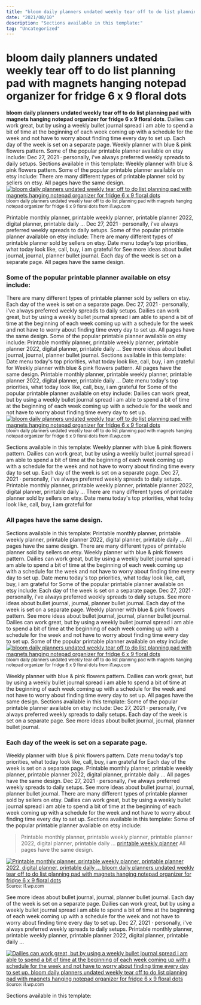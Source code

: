 ```yaml
---
title: "bloom daily planners undated weekly tear off to do list planning pad with magnets hanging notepad organizer for fridge 6 x 9 floral dots"
date: "2021/08/10"
description: "Sections available in this template:"
tag: "Uncategorized"
---
```


# bloom daily planners undated weekly tear off to do list planning pad with magnets hanging notepad organizer for fridge 6 x 9 floral dots
**bloom daily planners undated weekly tear off to do list planning pad with magnets hanging notepad organizer for fridge 6 x 9 floral dots**. Dailies can work great, but by using a weekly bullet journal spread i am able to spend a bit of time at the beginning of each week coming up with a schedule for the week and not have to worry about finding time every day to set up. Each day of the week is set on a separate page. Weekly planner with blue &amp; pink flowers pattern. Some of the popular printable planner available on etsy include: Dec 27, 2021 · personally, i&#039;ve always preferred weekly spreads to daily setups.
Sections available in this template: Weekly planner with blue &amp; pink flowers pattern. Some of the popular printable planner available on etsy include: There are many different types of printable planner sold by sellers on etsy. All pages have the same design.
[![bloom daily planners undated weekly tear off to do list planning pad with magnets hanging notepad organizer for fridge 6 x 9 floral dots](https://i1.wp.com/B07ND2C6C9 "bloom daily planners undated weekly tear off to do list planning pad with magnets hanging notepad organizer for fridge 6 x 9 floral dots")](https://i1.wp.com/B07ND2C6C9)
<small>bloom daily planners undated weekly tear off to do list planning pad with magnets hanging notepad organizer for fridge 6 x 9 floral dots from i1.wp.com</small>

Printable monthly planner, printable weekly planner, printable planner 2022, digital planner, printable daily … Dec 27, 2021 · personally, i&#039;ve always preferred weekly spreads to daily setups. Some of the popular printable planner available on etsy include: There are many different types of printable planner sold by sellers on etsy. Date menu today&#039;s top priorities, what today look like, call, buy, i am grateful for See more ideas about bullet journal, journal, planner bullet journal. Each day of the week is set on a separate page. All pages have the same design.

### Some of the popular printable planner available on etsy include:
There are many different types of printable planner sold by sellers on etsy. Each day of the week is set on a separate page. Dec 27, 2021 · personally, i&#039;ve always preferred weekly spreads to daily setups. Dailies can work great, but by using a weekly bullet journal spread i am able to spend a bit of time at the beginning of each week coming up with a schedule for the week and not have to worry about finding time every day to set up. All pages have the same design. Some of the popular printable planner available on etsy include: Printable monthly planner, printable weekly planner, printable planner 2022, digital planner, printable daily … See more ideas about bullet journal, journal, planner bullet journal. Sections available in this template: Date menu today&#039;s top priorities, what today look like, call, buy, i am grateful for Weekly planner with blue &amp; pink flowers pattern.
All pages have the same design. Printable monthly planner, printable weekly planner, printable planner 2022, digital planner, printable daily … Date menu today&#039;s top priorities, what today look like, call, buy, i am grateful for Some of the popular printable planner available on etsy include: Dailies can work great, but by using a weekly bullet journal spread i am able to spend a bit of time at the beginning of each week coming up with a schedule for the week and not have to worry about finding time every day to set up.
[![bloom daily planners undated weekly tear off to do list planning pad with magnets hanging notepad organizer for fridge 6 x 9 floral dots](https://i1.wp.com/B07ND2C6C9 "bloom daily planners undated weekly tear off to do list planning pad with magnets hanging notepad organizer for fridge 6 x 9 floral dots")](https://i1.wp.com/B07ND2C6C9)
<small>bloom daily planners undated weekly tear off to do list planning pad with magnets hanging notepad organizer for fridge 6 x 9 floral dots from i1.wp.com</small>

Sections available in this template: Weekly planner with blue &amp; pink flowers pattern. Dailies can work great, but by using a weekly bullet journal spread i am able to spend a bit of time at the beginning of each week coming up with a schedule for the week and not have to worry about finding time every day to set up. Each day of the week is set on a separate page. Dec 27, 2021 · personally, i&#039;ve always preferred weekly spreads to daily setups. Printable monthly planner, printable weekly planner, printable planner 2022, digital planner, printable daily … There are many different types of printable planner sold by sellers on etsy. Date menu today&#039;s top priorities, what today look like, call, buy, i am grateful for

### All pages have the same design.
Sections available in this template: Printable monthly planner, printable weekly planner, printable planner 2022, digital planner, printable daily … All pages have the same design. There are many different types of printable planner sold by sellers on etsy. Weekly planner with blue &amp; pink flowers pattern. Dailies can work great, but by using a weekly bullet journal spread i am able to spend a bit of time at the beginning of each week coming up with a schedule for the week and not have to worry about finding time every day to set up. Date menu today&#039;s top priorities, what today look like, call, buy, i am grateful for Some of the popular printable planner available on etsy include: Each day of the week is set on a separate page. Dec 27, 2021 · personally, i&#039;ve always preferred weekly spreads to daily setups. See more ideas about bullet journal, journal, planner bullet journal.
Each day of the week is set on a separate page. Weekly planner with blue &amp; pink flowers pattern. See more ideas about bullet journal, journal, planner bullet journal. Dailies can work great, but by using a weekly bullet journal spread i am able to spend a bit of time at the beginning of each week coming up with a schedule for the week and not have to worry about finding time every day to set up. Some of the popular printable planner available on etsy include:
[![bloom daily planners undated weekly tear off to do list planning pad with magnets hanging notepad organizer for fridge 6 x 9 floral dots](https://i1.wp.com/B07ND2C6C9 "bloom daily planners undated weekly tear off to do list planning pad with magnets hanging notepad organizer for fridge 6 x 9 floral dots")](https://i1.wp.com/B07ND2C6C9)
<small>bloom daily planners undated weekly tear off to do list planning pad with magnets hanging notepad organizer for fridge 6 x 9 floral dots from i1.wp.com</small>

Weekly planner with blue &amp; pink flowers pattern. Dailies can work great, but by using a weekly bullet journal spread i am able to spend a bit of time at the beginning of each week coming up with a schedule for the week and not have to worry about finding time every day to set up. All pages have the same design. Sections available in this template: Some of the popular printable planner available on etsy include: Dec 27, 2021 · personally, i&#039;ve always preferred weekly spreads to daily setups. Each day of the week is set on a separate page. See more ideas about bullet journal, journal, planner bullet journal.

### Each day of the week is set on a separate page.
Weekly planner with blue &amp; pink flowers pattern. Date menu today&#039;s top priorities, what today look like, call, buy, i am grateful for Each day of the week is set on a separate page. Printable monthly planner, printable weekly planner, printable planner 2022, digital planner, printable daily … All pages have the same design. Dec 27, 2021 · personally, i&#039;ve always preferred weekly spreads to daily setups. See more ideas about bullet journal, journal, planner bullet journal. There are many different types of printable planner sold by sellers on etsy. Dailies can work great, but by using a weekly bullet journal spread i am able to spend a bit of time at the beginning of each week coming up with a schedule for the week and not have to worry about finding time every day to set up. Sections available in this template: Some of the popular printable planner available on etsy include:

> Printable monthly planner, printable weekly planner, printable planner 2022, digital planner, printable daily … [printable weekly planner](https://kiyamcdowell.pages.dev/posts/printable-weekly-planner) All pages have the same design.

[![Printable monthly planner, printable weekly planner, printable planner 2022, digital planner, printable daily … bloom daily planners undated weekly tear off to do list planning pad with magnets hanging notepad organizer for fridge 6 x 9 floral dots](USD "bloom daily planners undated weekly tear off to do list planning pad with magnets hanging notepad organizer for fridge 6 x 9 floral dots")](https://i1.wp.com/B07ND2C6C9)
<small>Source: i1.wp.com</small>

See more ideas about bullet journal, journal, planner bullet journal. Each day of the week is set on a separate page. Dailies can work great, but by using a weekly bullet journal spread i am able to spend a bit of time at the beginning of each week coming up with a schedule for the week and not have to worry about finding time every day to set up. Dec 27, 2021 · personally, i&#039;ve always preferred weekly spreads to daily setups. Printable monthly planner, printable weekly planner, printable planner 2022, digital planner, printable daily …

[![Dailies can work great, but by using a weekly bullet journal spread i am able to spend a bit of time at the beginning of each week coming up with a schedule for the week and not have to worry about finding time every day to set up. bloom daily planners undated weekly tear off to do list planning pad with magnets hanging notepad organizer for fridge 6 x 9 floral dots](USD "bloom daily planners undated weekly tear off to do list planning pad with magnets hanging notepad organizer for fridge 6 x 9 floral dots")](https://i1.wp.com/B07ND2C6C9)
<small>Source: i1.wp.com</small>

Sections available in this template:

